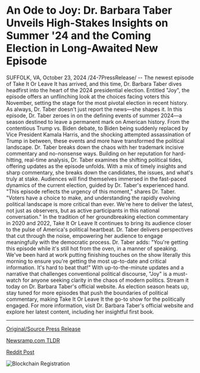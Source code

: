 # An Ode to Joy: Dr. Barbara Taber Unveils High-Stakes Insights on Summer '24 and the Coming Election in Long-Awaited New Episode

SUFFOLK, VA, October 23, 2024 /24-7PressRelease/ -- The newest episode of Take It Or Leave It has arrived, and this time, Dr. Barbara Taber dives headfirst into the heart of the 2024 presidential election. Entitled "Joy", the episode offers an unflinching look at the choices facing voters this November, setting the stage for the most pivotal election in recent history. As always, Dr. Taber doesn't just report the news—she shapes it.  In this episode, Dr. Taber zeroes in on the defining events of summer 2024—a season destined to leave a permanent mark on American history. From the contentious Trump vs. Biden debate, to Biden being suddenly replaced by Vice President Kamala Harris, and the shocking attempted assassination of Trump in between, these events and more have transformed the political landscape. Dr. Taber breaks down the chaos with her trademark incisive commentary and no-nonsense ways.  Building on her reputation for hard-hitting, real-time analysis, Dr. Taber examines the shifting political tides, offering updates as the episode unfolds. With a mix of timely insights and sharp commentary, she breaks down the candidates, the issues, and what's truly at stake. Audiences will find themselves immersed in the fast-paced dynamics of the current election, guided by Dr. Taber's experienced hand.  "This episode reflects the urgency of this moment," shares Dr. Taber. "Voters have a choice to make, and understanding the rapidly evolving political landscape is more critical than ever. We're here to deliver the latest, not just as observers, but as active participants in this national conversation."  In the tradition of her groundbreaking election commentary in 2020 and 2022, Take It Or Leave It continues to bring its audience closer to the pulse of America's political heartbeat. Dr. Taber delivers perspectives that cut through the noise, empowering her audience to engage meaningfully with the democratic process.  Dr. Taber adds: "You're getting this episode while it's still hot from the oven, in a manner of speaking. We've been hard at work putting finishing touches on the show literally this morning to ensure you're getting the most up-to-date and critical information. It's hard to beat that!"  With up-to-the-minute updates and a narrative that challenges conventional political discourse, "Joy" is a must-watch for anyone seeking clarity in the chaos of modern politics. Stream it today on Dr. Barbara Taber's official website.   As election season heats up, stay tuned for more episodes that push the boundaries of political commentary, making Take It Or Leave It the go-to show for the politically engaged.  For more information, visit Dr. Barbara Taber's official website and explore her latest content, including her insightful first book. 

---

[Original/Source Press Release](https://www.24-7pressrelease.com/press-release/515529/an-ode-to-joy-dr-barbara-taber-unveils-high-stakes-insights-on-summer-24-and-the-coming-election-in-long-awaited-new-episode)
                    

[Newsramp.com TLDR](https://newsramp.com/curated-news/dr-barbara-taber-s-take-it-or-leave-it-episode-joy-offers-critical-insights-into-2024-presidential-election/17b420ff3706dd068de57e7ff7f0aa82) 

 



[Reddit Post](https://www.reddit.com/r/newsramp/comments/1gaialy/dr_barbara_tabers_take_it_or_leave_it_episode_joy/) 



![Blockchain Registration](https://cdn.newsramp.app/24-7PressRelease/qrcode/2410/23/cool_GQ_.webp)